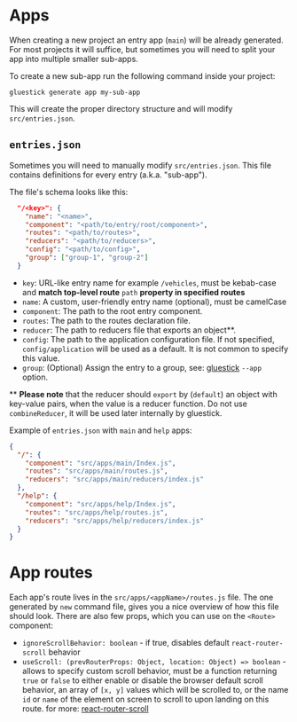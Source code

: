 # Apps
When creating a new project an entry app (`main`) will be already generated.
For most projects it will suffice, but sometimes you will need to split your app
into multiple smaller sub-apps.

To create a new sub-app run the following command inside your project:
```
gluestick generate app my-sub-app
```

This will create the proper directory structure and will modify `src/entries.json`.

## `entries.json`
Sometimes you will need to manually modify `src/entries.json`.
This file contains definitions for every entry (a.k.a. "sub-app").

The file's schema looks like this:

```json
  "/<key>": {
    "name": "<name>",
    "component": "<path/to/entry/root/component>",
    "routes": "<path/to/routes>",
    "reducers": "<path/to/reducers>",
    "config": "<path/to/config>",
    "group": ["group-1", "group-2"]
  }
```

- `key`: URL-like entry name for example `/vehicles`, must be kebab-case and __match top-level route__ `path` __property in specified routes__
- `name`: A custom, user-friendly entry name (optional), must be camelCase
- `component`: The path to the root entry component.
- `routes`: The path to the routes declaration file.
- `reducer`: The path to reducers file that exports an object**.
- `config`: The path to the application configuration file. If not specified, `config/application` will be used as a default. It is not common to specify this value.
- `group`: (Optional) Assign the entry to a group, see: [gluestick](../packages/gluestick/README.md) `--app` option.

** **Please note** that the reducer should `export` by (`default`) an object with key-value pairs,
when the value is a reducer function. Do not use `combineReducer`, it will be used later internally
by gluestick.

Example of `entries.json` with `main` and `help` apps:

```json
{
  "/": {
    "component": "src/apps/main/Index.js",
    "routes": "src/apps/main/routes.js",
    "reducers": "src/apps/main/reducers/index.js"
  },
  "/help": {
    "component": "src/apps/help/Index.js",
    "routes": "src/apps/help/routes.js",
    "reducers": "src/apps/help/reducers/index.js"
  }
}
```

# App routes
Each app's route lives in the `src/apps/<appName>/routes.js` file. The one generated by `new` command file, gives you a nice overview of how this file should look. There are also few props, which you can use on the `<Route>` component:
* `ignoreScrollBehavior: boolean` - if true, disables default `react-router-scroll` behavior
* `useScroll: (prevRouterProps: Object, location: Object) => boolean` - allows to specify custom scroll behavior, must be a function returning `true` or `false` to either enable or disable the browser default scroll behavior, an array of `[x, y]` values which will be scrolled to, or the name `id` or `name` of the element on screen to scroll to upon landing on this route. for more: [react-router-scroll](https://github.com/taion/react-router-scroll#custom-scroll-behavior)
